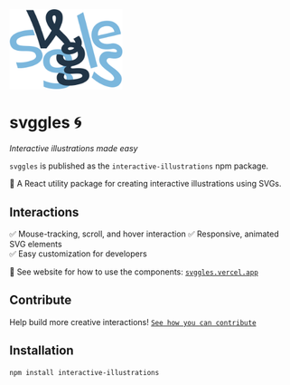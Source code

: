 <img src="./examples/public/logo.png" alt="Svggles Logo" width="200" />

# svggles 🌀
*Interactive illustrations made easy*

`svggles` is published as the `interactive-illustrations` npm package.

🚀 A React utility package for creating interactive illustrations using SVGs.

## Interactions
✅ Mouse-tracking, scroll, and hover interaction
✅ Responsive, animated SVG elements  
✅ Easy customization for developers  

📄 See website for how to use the components: [`svggles.vercel.app`](https://svggles.vercel.app)

## Contribute
Help build more creative interactions! [`See how you can contribute`](./CONTRIBUTING.md)

## Installation
```sh
npm install interactive-illustrations
